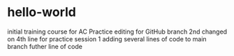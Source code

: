 # hello-world
initial training course for AC
Practice editing for GitHub branch 
2nd changed on 4th line for practice session 1
adding several lines of code to main branch 
futher line of code 
